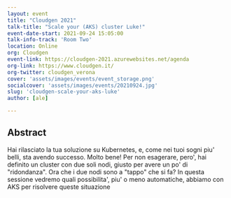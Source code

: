```yaml
---
layout: event
title: "Cloudgen 2021"
talk-title: "Scale your (AKS) cluster Luke!"
event-date-start: 2021-09-24 15:05:00
talk-info-track: 'Room Two'
location: Online
org: Cloudgen
event-link: https://cloudgen-2021.azurewebsites.net/agenda
org-link: https://www.cloudgen.it/
org-twitter: cloudgen_verona
cover: 'assets/images/events/event_storage.png'
socialcover: 'assets/images/events/20210924.jpg'
slug: 'cloudgen-scale-your-aks-luke'
author: [ale]

---
```

## Abstract
Hai rilasciato la tua soluzione su Kubernetes, e, come nei tuoi sogni piu' belli, sta avendo successo. Molto bene!
Per non esagerare, pero', hai definito un cluster con due soli nodi, giusto per avere un po' di "ridondanza". Ora che i due nodi sono a "tappo" che si fa?
In questa sessione vedremo quali possibilita', piu' o meno automatiche, abbiamo con AKS per risolvere queste situazione